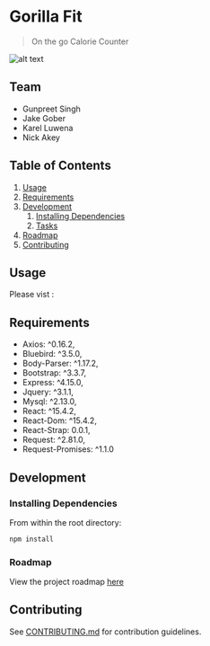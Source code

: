 # Gorilla Fit

> On the go Calorie Counter  

![alt text](https://media.licdn.com/media-proxy/ext?w=800&h=800&f=n&hash=y1BKgAIUyLAcJf5C0k1%2BqsoDtmU%3D&ora=1%2CaFBCTXdkRmpGL2lvQUFBPQ%2CxAVta9Er0Vinkhwfjw8177yE41y87UNCVordEGXyD3u0qYrdfyG6ecXdeufwuQ4RcCUclFAwfPKgQjHnD5W5eIjmKd9wjpS2LI24ZxUBbFImi24)

## Team

  - Gunpreet Singh
  - Jake Gober
  - Karel Luwena
  - Nick Akey

## Table of Contents

1. [Usage](#Usage)
1. [Requirements](#requirements)
1. [Development](#development)
    1. [Installing Dependencies](#installing-dependencies)
    1. [Tasks](#tasks)
1. [Roadmap](#roadmap)
1. [Contributing](#contributing)

## Usage

Please vist : <Add Heroku Deployment Link>

## Requirements

- Axios: ^0.16.2,
- Bluebird: ^3.5.0,
- Body-Parser: ^1.17.2,
- Bootstrap: ^3.3.7,
- Express: ^4.15.0,
- Jquery: ^3.1.1,
- Mysql: ^2.13.0,
- React: ^15.4.2,
- React-Dom: ^15.4.2,
- React-Strap: 0.0.1,
- Request: ^2.81.0,
- Request-Promises: ^1.1.0


## Development

### Installing Dependencies

From within the root directory:

```sh
npm install
```

### Roadmap

View the project roadmap [here](https://docs.google.com/spreadsheets/d/13eEg5jqT_UfavkErTw-1w1Tnzm71sZkC5FDcFFY39wY/edit#gid=0)


## Contributing

See [CONTRIBUTING.md](CONTRIBUTING.md) for contribution guidelines.
